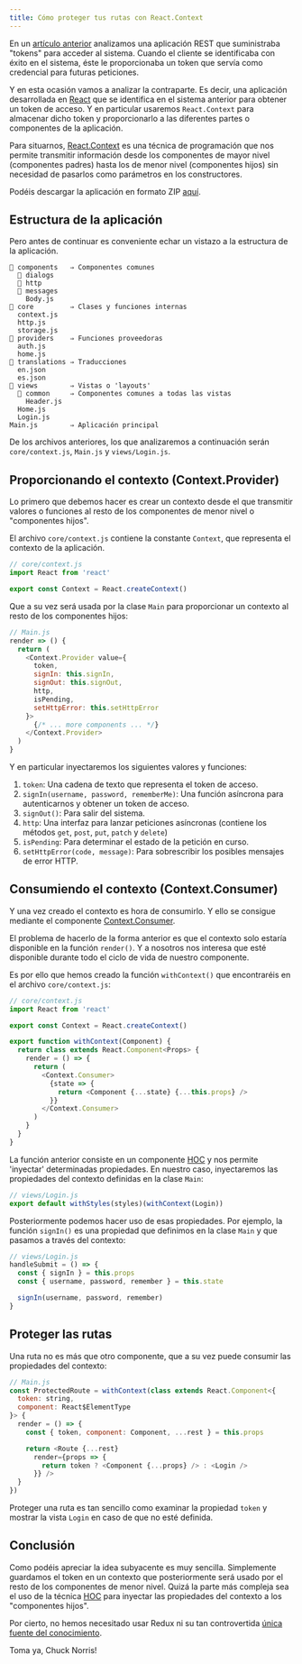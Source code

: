```yaml
---
title: Cómo proteger tus rutas con React.Context
---
```


En un [artículo anterior](https://gonzalo-chumillas.github.io/jwt-json-web-token/) analizamos una aplicación REST que suministraba "tokens" para acceder al sistema. Cuando el cliente se identificaba con éxito en el sistema, éste le proporcionaba un token que servía como credencial para futuras peticiones.

Y en esta ocasión vamos a analizar la contraparte. Es decir, una aplicación desarrollada en [React](https://reactjs.org/) que se identifica en el sistema anterior para obtener un token de acceso. Y en particular usaremos `React.Context` para almacenar dicho token y proporcionarlo a las diferentes partes o componentes de la aplicación.

Para situarnos, [React.Context](https://reactjs.org/docs/context.html) es una técnica de programación que nos permite transmitir información desde los componentes de mayor nivel (componentes padres) hasta los de menor nivel (componentes hijos) sin necesidad de pasarlos como parámetros en los constructores.

Podéis descargar la aplicación en formato ZIP [aquí](https://github.com/gchumillas/cmsystem-client/archive/0.1.0.zip).

## Estructura de la aplicación

Pero antes de continuar es conveniente echar un vistazo a la estructura de la aplicación.

```text
📁 components   ⇒ Componentes comunes
  📁 dialogs
  📁 http
  📁 messages
    Body.js
📁 core         ⇒ Clases y funciones internas
  context.js
  http.js
  storage.js
📁 providers    ⇒ Funciones proveedoras
  auth.js
  home.js
📁 translations ⇒ Traducciones
  en.json
  es.json
📁 views        ⇒ Vistas o 'layouts'
  📁 common     ⇒ Componentes comunes a todas las vistas
    Header.js
  Home.js
  Login.js
Main.js        ⇒ Aplicación principal
```

De los archivos anteriores, los que analizaremos a continuación serán `core/context.js`, `Main.js` y `views/Login.js`.

## Proporcionando el contexto (Context.Provider)

Lo primero que debemos hacer es crear un contexto desde el que transmitir valores o funciones al resto de los componentes de menor nivel o "componentes hijos".

El archivo `core/context.js` contiene la constante `Context`, que representa el contexto de la aplicación.

```js
// core/context.js
import React from 'react'

export const Context = React.createContext()
```

Que a su vez será usada por la clase `Main` para proporcionar un contexto al resto de los componentes hijos:
```js
// Main.js
render => () {
  return (
    <Context.Provider value={
      token,
      signIn: this.signIn,
      signOut: this.signOut,
      http,
      isPending,
      setHttpError: this.setHttpError
    }>
      {/* ... more components ... */}
    </Context.Provider>
  )
}
```

Y en particular inyectaremos los siguientes valores y funciones:

1. `token`: Una cadena de texto que representa el token de acceso.
2. `signIn(username, password, rememberMe)`: Una función asíncrona para autenticarnos y obtener un token de acceso.
3. `signOut()`: Para salir del sistema.
4. `http`: Una interfaz para lanzar peticiones asíncronas (contiene los métodos `get`, `post`, `put`, `patch` y `delete`)
5. `isPending`: Para determinar el estado de la petición en curso.
6. `setHttpError(code, message)`: Para sobrescribir los posibles mensajes de error HTTP.

## Consumiendo el contexto (Context.Consumer)

Y una vez creado el contexto es hora de consumirlo. Y ello se consigue mediante el componente [Context.Consumer](https://reactjs.org/docs/context.html#contextconsumer).

El problema de hacerlo de la forma anterior es que el contexto solo estaría disponible en la función `render()`. Y a nosotros nos interesa que esté disponible durante todo el ciclo de vida de nuestro componente.

Es por ello que hemos creado la función `withContext()` que encontraréis en el archivo `core/context.js`:

```js
// core/context.js
import React from 'react'

export const Context = React.createContext()

export function withContext(Component) {
  return class extends React.Component<Props> {
    render = () => {
      return (
        <Context.Consumer>
          {state => {
            return <Component {...state} {...this.props} />
          }}
        </Context.Consumer>
      )
    }
  }
}
```

La función anterior consiste en un componente [HOC](https://reactjs.org/docs/higher-order-components.html) y nos permite 'inyectar' determinadas propiedades. En nuestro caso, inyectaremos las propiedades del contexto definidas en la clase `Main`:

```js
// views/Login.js
export default withStyles(styles)(withContext(Login))
```

Posteriormente podemos hacer uso de esas propiedades. Por ejemplo, la función `signIn()` es una propiedad que definimos en la clase `Main` y que pasamos a través del contexto:

```js
// views/Login.js
handleSubmit = () => {
  const { signIn } = this.props
  const { username, password, remember } = this.state

  signIn(username, password, remember)
}
```

## Proteger las rutas

Una ruta no es más que otro componente, que a su vez puede consumir las propiedades del contexto:

```js
// Main.js
const ProtectedRoute = withContext(class extends React.Component<{
  token: string,
  component: React$ElementType
}> {
  render = () => {
    const { token, component: Component, ...rest } = this.props

    return <Route {...rest}
      render={props => {
        return token ? <Component {...props} /> : <Login />
      }} />
  }
})
```

Proteger una ruta es tan sencillo como examinar la propiedad `token` y mostrar la vista `Login` en caso de que no esté definida.

## Conclusión

Como podéis apreciar la idea subyacente es muy sencilla. Simplemente guardamos el token en un contexto que posteriormente será usado por el resto de los componentes de menor nivel. Quizá la parte más compleja sea el uso de la técnica [HOC](https://reactjs.org/docs/higher-order-components.html) para inyectar las propiedades del contexto a los "componentes hijos".

Por cierto, no hemos necesitado usar Redux ni su tan controvertida [única fuente del conocimiento](https://redux.js.org/introduction/three-principles#single-source-of-truth).

Toma ya, Chuck Norris!
